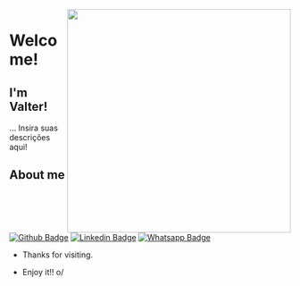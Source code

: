 <img align="right" width="400" height="400" src="coloque_o_link_de_uma_foto_ou_gif_aqui">
 
# Welcome!
 
## I'm Valter!
 
… Insira suas descrições aqui!
 
## About me 
[![Github Badge](https://img.shields.io/badge/-Github-000?style=flat-square&logo=Github&logoColor=white)](https://github.com/valterandrei)
[![Linkedin Badge](https://img.shields.io/badge/-LinkedIn-blue?style=flat-square&logo=Linkedin&logoColor=white)](https://www.linkedin.com/in/valterandrei/)
[![Whatsapp Badge](https://img.shields.io/badge/-Whatsapp-4CA143?style=flat-square&labelColor=4CA143&logo=whatsapp&logoColor=white)](https://wa.me/5535998514244)
 
- Thanks for visiting. 
 
- Enjoy it!! o/
